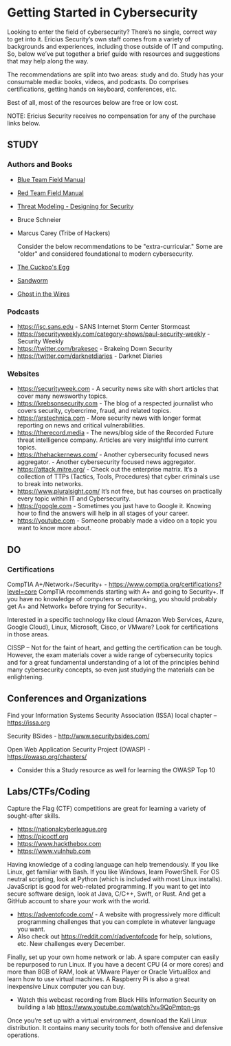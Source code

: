 # Getting Started in Cybersecurity

Looking to enter the field of cybersecurity? There’s no single, correct way to get into it. Ericius Security’s own staff comes from a variety of backgrounds and experiences, including those outside of IT and computing. So, below we’ve put together a brief guide with resources and suggestions that may help along the way.

The recommendations are split into two areas: study and do. Study has your consumable media: books, videos, and podcasts. Do comprises certifications, getting hands on keyboard, conferences, etc.

Best of all, most of the resources below are free or low cost.

NOTE: Ericius Security receives no compensation for any of the purchase links below.

## STUDY
### Authors and Books
- [Blue Team Field Manual](https://www.amazon.com/Blue-Team-Field-Manual-BTFM/dp/154101636X)
- [Red Team Field Manual](https://www.amazon.com/Rtfm-Red-Team-Field-Manual/dp/1494295504)
- [Threat Modeling - Designing for Security](https://www.amazon.com/Threat-Modeling-Designing-Adam-Shostack/dp/1118809998)
- Bruce Schneier
- Marcus Carey (Tribe of Hackers)
	
	
	Consider the below recommendations to be "extra-curricular." Some are "older" and considered foundational to modern cybersecurity.
- [The Cuckoo's Egg](https://www.amazon.com/Cuckoos-Egg-Tracking-Computer-Espionage/dp/1416507787)
- [Sandworm](https://www.amazon.com/Sandworm-Cyberwar-Kremlins-Dangerous-Hackers/dp/0525564632)
- [Ghost in the Wires](https://www.amazon.com/Ghost-Wires-Adventures-Worlds-Wanted/dp/0316037729)
	
### Podcasts
- https://isc.sans.edu - SANS Internet Storm Center Stormcast
- https://securityweekly.com/category-shows/paul-security-weekly - Security Weekly
- https://twitter.com/brakesec - Brakeing Down Security
- https://twitter.com/darknetdiaries - Darknet Diaries

### Websites
- https://securityweek.com - A security news site with short articles that cover many newsworthy topics.
- https://krebsonsecurity.com - The blog of a respected journalist who covers security, cybercrime, fraud, and related topics.
- https://arstechnica.com - More security news with longer format reporting on news and critical vulnerabilities.
- https://therecord.media - The news/blog side of the Recorded Future threat intelligence company. Articles are very insightful into current topics.
- https://thehackernews.com/ - Another cybersecurity focused news aggregator. - Another cybersecurity focused news aggregator.
- https://attack.mitre.org/ - Check out the enterprise matrix. It’s a collection of TTPs (Tactics, Tools, Procedures) that cyber criminals use to break into networks.
- https://www.pluralsight.com/ It’s not free, but has courses on practically every topic within IT and Cybersecurity.
- https://google.com - Sometimes you just have to Google it. Knowing how to find the answers will help in all stages of your career.
- https://youtube.com - Someone probably made a video on a topic you want to know more about.

## DO
### Certifications
CompTIA A+/Network+/Security+ - https://www.comptia.org/certifications?level=core
CompTIA recommends starting with A+ and going to Security+. If you have no knowledge of computers or networking, you should probably get A+ and Network+ before trying for Security+.

Interested in a specific technology like cloud (Amazon Web Services, Azure, Google Cloud), Linux, Microsoft, Cisco, or VMware? Look for certifications in those areas.

CISSP – Not for the faint of heart, and getting the certification can be tough. However, the exam materials cover a wide range of cybersecurity topics and for a great fundamental understanding of a lot of the principles behind many cybersecurity concepts, so even just studying the materials can be enlightening.

## Conferences and Organizations
Find your Information Systems Security Association (ISSA) local chapter – https://issa.org

Security BSides - http://www.securitybsides.com/

Open Web Application Security Project (OWASP) - https://owasp.org/chapters/
- Consider this a Study resource as well for learning the OWASP Top 10

## Labs/CTFs/Coding
Capture the Flag (CTF) competitions are great for learning a variety of sought-after skills.
- https://nationalcyberleague.org
- https://picoctf.org 
- https://www.hackthebox.com
- https://www.vulnhub.com

Having knowledge of a coding language can help tremendously. If you like Linux, get familiar with Bash. If you like Windows, learn PowerShell. For OS neutral scripting, look at Python (which is included with most Linux installs). JavaScript is good for web-related programming. If you want to get into secure software design, look at Java, C/C++, Swift, or Rust. And get a GitHub account to share your work with the world. 
- https://adventofcode.com/ - A website with progressively more difficult programming challenges that you can complete in whatever language you want.  
- Also check out https://reddit.com/r/adventofcode for help, solutions, etc. New challenges every December.

Finally, set up your own home network or lab. A spare computer can easily be repurposed to run Linux. If you have a decent CPU (4 or more cores) and more than 8GB of RAM, look at VMware Player or Oracle VirtualBox and learn how to use virtual machines. A Raspberry Pi is also a great inexpensive Linux computer you can buy.
- Watch this webcast recording from Black Hills Information Security on building a lab https://www.youtube.com/watch?v=9QoPmtpn-gs

Once you’re set up with a virtual environment, download the Kali Linux distribution. It contains many security tools for both offensive and defensive operations.
